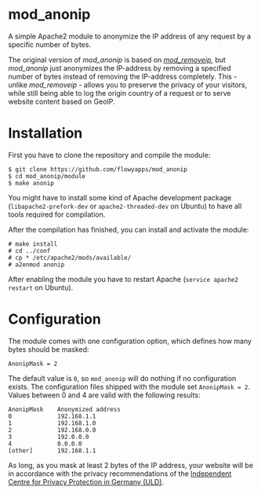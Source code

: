 mod_anonip
==========

A simple Apache2 module to anonymize the IP address of any request by a specific number of bytes.

The original version of *mod_anonip* is based on [*mod_removeip*](http://www.wirspeichernnicht.de/content/view/14/24/),
but *mod_anonip* just anonymizes the IP-address by removing a specified number of bytes instead of removing the IP-address completely. This - unlike *mod_removeip* - allows you to preserve the privacy of your visitors, while still being able to log the origin country of a request or to serve website content based on GeoIP.

Installation
============

First you have to clone the repository and compile the module:

    $ git clone https://github.com/flowyapps/mod_anonip
    $ cd mod_anonip/module
    $ make anonip

You might have to install some kind of Apache development package (`libapache2-prefork-dev` or `apache2-threaded-dev` on Ubuntu) to have all tools required for compilation.

After the compilation has finished, you can install and activate the module:

    # make install
    # cd ../conf
    # cp * /etc/apache2/mods/available/
    # a2enmod anonip

After enabling the module you have to restart Apache (`service apache2 restart` on Ubuntu).

Configuration
=============

The module comes with one configuration option, which defines how many bytes should be masked:

    AnonipMask = 2
    
The default value is `0`, so `mod_anonip` will do nothing if no configuration exists. The configuration files shipped with the module set `AnonipMask = 2`. Values between 0 and 4 are valid with the following results:

    AnonipMask    Anonymized address
    0             192.168.1.1
    1             192.168.1.0
    2             192.168.0.0
    3             192.0.0.0
    4             0.0.0.0
    [other]       192.168.1.1

As long, as you mask at least 2 bytes of the IP address, your website will be in accordance with the privacy recommendations of the [Independent Centre for Privacy Protection in Germany (ULD)](https://www.datenschutzzentrum.de).
